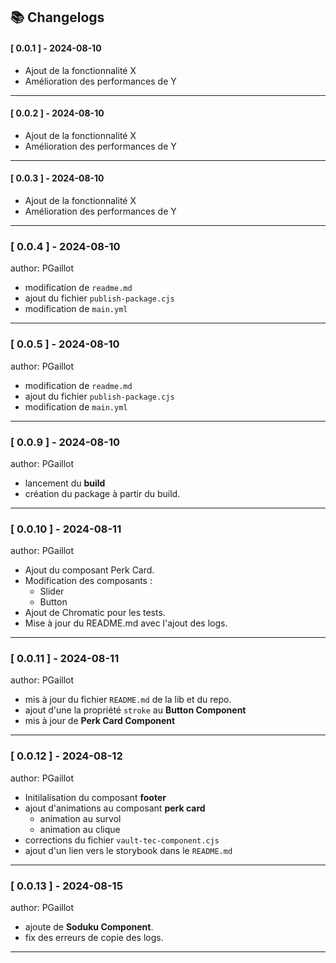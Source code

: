 ## 📚 Changelogs

#### [ 0.0.1 ] - 2024-08-10
- Ajout de la fonctionnalité X
- Amélioration des performances de Y
---
#### [ 0.0.2 ] - 2024-08-10
- Ajout de la fonctionnalité X
- Amélioration des performances de Y
---
#### [ 0.0.3 ] - 2024-08-10
- Ajout de la fonctionnalité X
- Amélioration des performances de Y
---
### [ 0.0.4 ] - 2024-08-10
author: PGaillot 
- modification de `readme.md`
- ajout du fichier `publish-package.cjs`
- modification de `main.yml`
---
### [ 0.0.5 ] - 2024-08-10
author: PGaillot 
- modification de `readme.md`
- ajout du fichier `publish-package.cjs`
- modification de `main.yml`
---
### [ 0.0.9 ] - 2024-08-10
author: PGaillot 
- lancement du **build**
- création du package à partir du build.  
---
### [ 0.0.10 ] - 2024-08-11
author: PGaillot 
- Ajout du composant Perk Card.
- Modification des composants :
  - Slider
  - Button
- Ajout de Chromatic pour les tests.
- Mise à jour du README.md avec l'ajout des logs.
---
### [ 0.0.11 ] - 2024-08-11
author: PGaillot 
- mis à jour du fichier `README.md` de la lib et du repo.
- ajout d'une la propriété `stroke` au **Button Component**
- mis à jour de **Perk Card Component**
---
### [ 0.0.12 ] - 2024-08-12
author: PGaillot 
- Initilalisation du composant **footer**
- ajout d'animations au composant **perk card**
  - animation au survol 
  - animation au clique
-  corrections du fichier `vault-tec-component.cjs` 
- ajout d'un lien vers le storybook dans le `README.md`
---
### [ 0.0.13 ] - 2024-08-15
author: PGaillot 
- ajoute de **Soduku Component**.
- fix des erreurs de copie des logs.
---